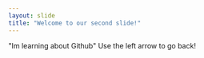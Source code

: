 ```yaml
---
layout: slide
title: "Welcome to our second slide!"
---
```

"Im learning about Github"
Use the left arrow to go back!

